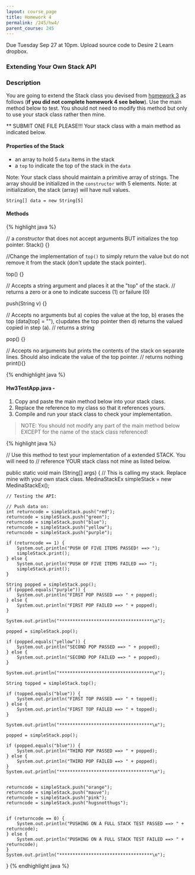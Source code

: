 ```yaml
---
layout: course_page
title: Homework 4
permalink: /245/hw4/
parent_course: 245
---
```


Due Tuesday Sep 27 at 10pm. Upload source code to Desire 2 Learn dropbox.

### Extending Your Own Stack API 


### Description

You are going to extend the Stack class you devised from [homework 3](/245/hw3/) as follows (**if you did not complete homework 4 see below**). Use the main method below to test. You should not need to modify this method but only to use your stack class rather then mine.

** SUBMIT ONE FILE PLEASE!!! Your stack class with a main method as indicated below.

#### Properties of the Stack
- an array to hold 5 ```data``` items in the stack
- a ```top``` to indicate the top of the stack in the ```data```

Note: Your stack class should maintain a primitive array of strings. The array should be initialized in the ```constructor``` with 5 elements. Note: at initialization, the stack (array) will have null values.


```String[] data = new String[5]```


#### Methods

{% highlight java %}

// a *constructor* that does not accept arguments BUT initializes the top pointer.
Stack() {}


//Change the implementation of ```top()``` to simply return the value but do not remove it from the stack (don't update the stack pointer). 

top() {}


// Accepts a string argument and places it at the "top" of the stack.
// returns a zero or a one to indicate success (1) or failure (0)

push(String v) {}



// Accepts no arguments but a) copies the value at the top, b) erases the top (data[top] = ""),  c)updates the top pointer then d) returns the valued copied in step (a).
// returns a string

pop() {}


// Accepts no arguments but prints the contents of the stack on separate lines. Should also indicate the value of the top pointer.
// returns nothing
print(){}

{% endhighlight java %}





#### Hw3TestApp.java - 

1. Copy and paste the main method below into your stack class.
2. Replace the reference to my class so that it references yours.
3. Compile and run your stack class to check your implementation.

> NOTE:  You should not modify any part of the main method below EXCEPT for the name of the stack class referenced!

{% highlight java %}

// Use this method to test your implementation of a extended STACK. You will need to
// reference YOUR stack class not mine as listed below. 

public static void main (String[] args) {
	// This is calling my stack. Replace mine with your own stack class.
	MedinaStackEx simpleStack = new MedinaStackEx();

	// Testing the API:

	// Push data on:
	int returncode = simpleStack.push("red");
	returncode = simpleStack.push("green");
	returncode = simpleStack.push("blue");
	returncode = simpleStack.push("yellow");
	returncode = simpleStack.push("purple");
	
	if (returncode == 1) {
		System.out.println("PUSH OF FIVE ITEMS PASSED! ==> ");
		simpleStack.print();
	} else {
		System.out.println("PUSH OF FIVE ITEMS FAILED ==> ");
		simpleStack.print();
	}

	String popped = simpleStack.pop();
	if (popped.equals("purple")) {
		System.out.println("FIRST POP PASSED ==> " + popped);
	} else {
		System.out.println("FIRST POP FAILED ==> " + popped);
	}

	System.out.println("***********************************\n");

	popped = simpleStack.pop();
	
	if (popped.equals("yellow")) {
		System.out.println("SECOND POP PASSED ==> " + popped);
	} else {
		System.out.println("SECOND POP FAILED ==> " + popped);
	}

	System.out.println("***********************************\n");
	
	String topped = simpleStack.top();

	if (topped.equals("blue")) {
		System.out.println("FIRST TOP PASSED ==> " + topped);
	} else {
		System.out.println("FIRST TOP FAILED ==> " + topped);
	}

	System.out.println("***********************************\n");

	popped = simpleStack.pop();

	if (popped.equals("blue")) {
		System.out.println("THIRD POP PASSED ==> " + popped);
	} else {
		System.out.println("THIRD POP FAILED ==> " + popped);
	}
	System.out.println("***********************************\n");


	returncode = simpleStack.push("orange");
	returncode = simpleStack.push("mauve");
	returncode = simpleStack.push("pink");
	returncode = simpleStack.push("hugsnotthugs");


	if (returncode == 0) {
		System.out.println("PUSHING ON A FULL STACK TEST PASSED ==> " + returncode);
	} else {
		System.out.println("PUSHING ON A FULL STACK TEST FAILED ==> " + returncode);
	}
	System.out.println("***********************************\n");

}
{% endhighlight java %}









